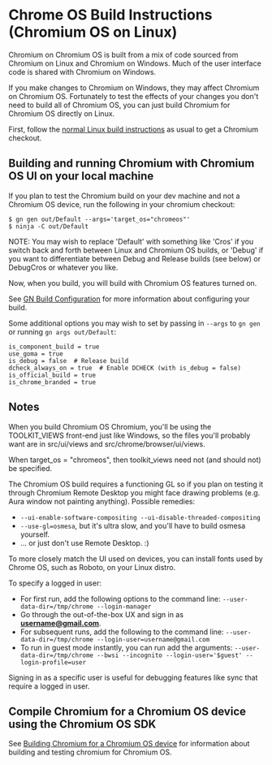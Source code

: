 # Chrome OS Build Instructions (Chromium OS on Linux)

Chromium on Chromium OS is built from a mix of code sourced from Chromium
on Linux and Chromium on Windows. Much of the user interface code is
shared with Chromium on Windows.

If you make changes to Chromium on Windows, they may affect Chromium
on Chromium OS. Fortunately to test the effects of your changes you
don't need to build all of Chromium OS, you can just build Chromium for
Chromium OS directly on Linux.

First, follow the [normal Linux build
instructions](https://chromium.googlesource.com/chromium/src/+/master/docs/linux_build_instructions.md)
as usual to get a Chromium checkout.

## Building and running Chromium with Chromium OS UI on your local machine

If you plan to test the Chromium build on your dev machine and not a
Chromium OS device, run the following in your chromium checkout:

    $ gn gen out/Default --args='target_os="chromeos"'
    $ ninja -C out/Default

NOTE: You may wish to replace 'Default' with something like 'Cros' if
you switch back and forth between Linux and Chromium OS builds, or 'Debug'
if you want to differentiate between Debug and Release builds (see below)
or DebugCros or whatever you like.

Now, when you build, you will build with Chromium OS features turned on.

See [GN Build Configuration](https://www.chromium.org/developers/gn-build-configuration)
for more information about configuring your build.

Some additional options you may wish to set by passing in `--args` to `gn gen`
or running `gn args out/Default`:

    is_component_build = true
    use_goma = true
    is_debug = false  # Release build
    dcheck_always_on = true  # Enable DCHECK (with is_debug = false)
    is_official_build = true
    is_chrome_branded = true

## Notes

When you build Chromium OS Chromium, you'll be using the TOOLKIT\_VIEWS
front-end just like Windows, so the files you'll probably want are in
src/ui/views and src/chrome/browser/ui/views.

When target_os = "chromeos", then toolkit\_views need not (and should not)
be specified.

The Chromium OS build requires a functioning GL so if you plan on
testing it through Chromium Remote Desktop you might face drawing
problems (e.g. Aura window not painting anything). Possible remedies:

*   `--ui-enable-software-compositing --ui-disable-threaded-compositing`
*   `--use-gl=osmesa`, but it's ultra slow, and you'll have to build osmesa
    yourself.
*   ... or just don't use Remote Desktop. :)

To more closely match the UI used on devices, you can install fonts used
by Chrome OS, such as Roboto, on your Linux distro.

To specify a logged in user:

*   For first run, add the following options to the command line:
    `--user-data-dir=/tmp/chrome --login-manager`
*   Go through the out-of-the-box UX and sign in as
    **username@gmail.com**.
*   For subsequent runs, add the following to the command line:
    `--user-data-dir=/tmp/chrome --login-user=username@gmail.com`
*   To run in guest mode instantly, you can run add the arguments:
    `--user-data-dir=/tmp/chrome --bwsi --incognito --login-user='$guest'
    --login-profile=user`

Signing in as a specific user is useful for debugging features like sync
that require a logged in user.

## Compile Chromium for a Chromium OS device using the Chromium OS SDK

See [Building Chromium for a Chromium OS device](https://www.chromium.org/chromium-os/how-tos-and-troubleshooting/building-chromium-browser)
for information about building and testing chromium for Chromium OS.

